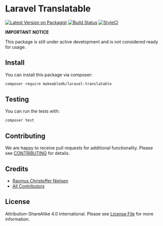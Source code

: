 
# Laravel Translatable

[![Latest Version on Packagist](https://img.shields.io/packagist/v/makeabledk/laravel-translatable.svg?style=flat-square)](https://packagist.org/packages/makeabledk/laravel-translatable)
[![Build Status](https://img.shields.io/github/workflow/status/makeabledk/laravel-translatable/master?label=Tests)](https://github.com/makeabledk/laravel-translatable/actions)
[![StyleCI](https://styleci.io/repos/210617296/shield?branch=master)](https://styleci.io/repos/210617296)


**IMPORTANT NOTICE** 

This package is still under active development and is not considered ready for usage.

## Install

You can install this package via composer:

``` bash
composer require makeabledk/laravel-translatable
```

## Testing

You can run the tests with:

```bash
composer test
```

## Contributing

We are happy to receive pull requests for additional functionality. Please see [CONTRIBUTING](CONTRIBUTING.md) for details.

## Credits

- [Rasmus Christoffer Nielsen](https://github.com/rasmuscnielsen)
- [All Contributors](../../contributors)

## License

Attribution-ShareAlike 4.0 International. Please see [License File](LICENSE.md) for more information.